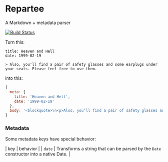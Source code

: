 Repartee
========

A Markdown + metadata parser

[![Build Status](https://travis-ci.org/banterability/repartee.svg?branch=master)](https://travis-ci.org/banterability/repartee)

Turn this:

```
title: Heaven and Hell
date: 1999-02-19

> Also, you'll find a pair of safety glasses and some earplugs under your seats. Please feel free to use them.
```

into this:

```javascript
{
  meta: {
    title: 'Heaven and Hell',
    date: '1999-02-19'
  },
  body: '<blockquote>\n<p>Also, you’ll find a pair of safety glasses and some earplugs under your seats. Please feel free to use them.</p>\n</blockquote>\n'
}
```

### Metadata

Some metadata keys have special behavior:

| key    | behavior |
| `date` | Transforms a string that can be parsed by the `Date` constructor into a native Date. |

